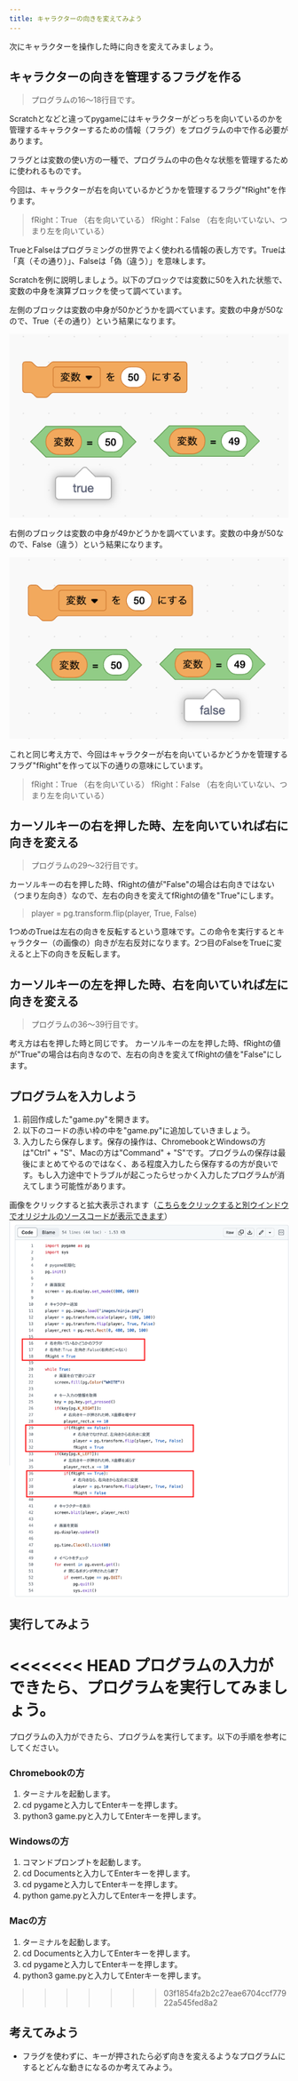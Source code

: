 ```yaml
---
title: キャラクターの向きを変えてみよう
---
```

次にキャラクターを操作した時に向きを変えてみましょう。

## キャラクターの向きを管理するフラグを作る
> プログラムの16〜18行目です。

Scratchとなどと違ってpygameにはキャラクターがどっちを向いているのかを管理するキャラクターするための情報（フラグ）をプログラムの中で作る必要があります。

フラグとは変数の使い方の一種で、プログラムの中の色々な状態を管理するために使われるものです。

今回は、キャラクターが右を向いているかどうかを管理するフラグ"fRight"を作ります。

> fRight：True （右を向いている）
> fRight：False （右を向いていない、つまり左を向いている）

TrueとFalseはプログラミングの世界でよく使われる情報の表し方です。Trueは「真（その通り）」、Falseは「偽（違う）」を意味します。

Scratchを例に説明しましょう。以下のブロックでは変数に50を入れた状態で、変数の中身を演算ブロックを使って調べています。

左側のブロックは変数の中身が50かどうかを調べています。変数の中身が50なので、True（その通り）という結果になります。

![](/images/python/pygame/scratch01.png)

右側のブロックは変数の中身が49かどうかを調べています。変数の中身が50なので、False（違う）という結果になります。

![](/images/python/pygame/scratch02.png)

これと同じ考え方で、今回はキャラクターが右を向いているかどうかを管理するフラグ"fRight"を作って以下の通りの意味にしています。

> fRight：True （右を向いている）
> fRight：False （右を向いていない、つまり左を向いている）

## カーソルキーの右を押した時、左を向いていれば右に向きを変える
> プログラムの29〜32行目です。

カーソルキーの右を押した時、fRightの値が"False"の場合は右向きではない（つまり左向き）なので、左右の向きを変えてfRightの値を"True"にします。

> player = pg.transform.flip(player, True, False)

1つめのTrueは左右の向きを反転するという意味です。この命令を実行するとキャラクター（の画像の）向きが左右反対になります。2つ目のFalseをTrueに変えると上下の向きを反転します。

## カーソルキーの左を押した時、右を向いていれば左に向きを変える
> プログラムの36〜39行目です。

考え方は右を押した時と同じです。
カーソルキーの左を押した時、fRightの値が"True"の場合は右向きなので、左右の向きを変えてfRightの値を"False"にします。

## プログラムを入力しよう
1. 前回作成した"game.py"を開きます。
1. 以下のコードの赤い枠の中を"game.py"に追加していきましょう。
1. 入力したら保存します。保存の操作は、ChromebookとWindowsの方は"Ctrl" + "S"、Macの方は"Command" + "S"です。プログラムの保存は最後にまとめてやるのではなく、ある程度入力したら保存するの方が良いです。もし入力途中でトラブルが起こったらせっかく入力したプログラムが消えてしまう可能性があります。

画像をクリックすると拡大表示されます（[こちらをクリックすると別ウインドウでオリジナルのソースコードが表示できます](https://github.com/kwaka1208/resources/blob/main/pygame/game04.py)）
[![](https://raw.githubusercontent.com/kwaka1208/resources/main/pygame/game04.png)](https://raw.githubusercontent.com/kwaka1208/resources/main/pygame/game04.png)

## 実行してみよう
<<<<<<< HEAD
プログラムの入力ができたら、プログラムを実行してみましょう。
=======
プログラムの入力ができたら、プログラムを実行してます。以下の手順を参考にしてください。

### Chromebookの方
1. ターミナルを起動します。
1. cd pygameと入力してEnterキーを押します。
1. python3 game.pyと入力してEnterキーを押します。

### Windowsの方
1. コマンドプロンプトを起動します。
1. cd Documentsと入力してEnterキーを押します。
1. cd pygameと入力してEnterキーを押します。
1. python game.pyと入力してEnterキーを押します。

### Macの方
1. ターミナルを起動します。
1. cd Documentsと入力してEnterキーを押します。
1. cd pygameと入力してEnterキーを押します。
1. python3 game.pyと入力してEnterキーを押します。
>>>>>>> 03f1854fa2b2c27eae6704ccf77922a545fed8a2

## 考えてみよう
- フラグを使わずに、キーが押されたら必ず向きを変えるようなプログラムにするとどんな動きになるのか考えてみよう。


